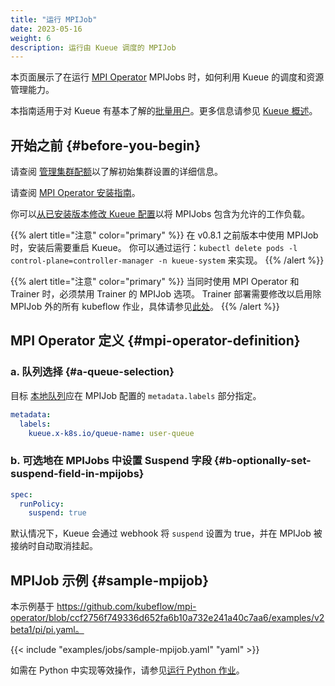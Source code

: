 ```yaml
---
title: "运行 MPIJob"
date: 2023-05-16
weight: 6
description: 运行由 Kueue 调度的 MPIJob
---
```


本页面展示了在运行 [MPI Operator](https://www.kubeflow.org/docs/components/training/mpi/) MPIJobs 时，如何利用 Kueue 的调度和资源管理能力。

本指南适用于对 Kueue 有基本了解的[批量用户](/zh-CN/docs/tasks#batch-user)。更多信息请参见 [Kueue 概述](/zh-CN/docs/overview)。

## 开始之前 {#before-you-begin}

请查阅 [管理集群配额](/zh-CN/docs/tasks/manage/administer_cluster_quotas)以了解初始集群设置的详细信息。

请查阅 [MPI Operator 安装指南](https://github.com/kubeflow/mpi-operator#installation)。

你可以[从已安装版本修改 Kueue 配置](/zh-CN/docs/installation#install-a-custom-configured-released-version)以将 MPIJobs 包含为允许的工作负载。

{{% alert title="注意" color="primary" %}}
在 v0.8.1 之前版本中使用 MPIJob 时，安装后需要重启 Kueue。
你可以通过运行：`kubectl delete pods -l control-plane=controller-manager -n kueue-system` 来实现。
{{% /alert %}}

{{% alert title="注意" color="primary" %}}
当同时使用 MPI Operator 和 Trainer 时，必须禁用 Trainer 的 MPIJob 选项。
Trainer 部署需要修改以启用除 MPIJob 外的所有 kubeflow 作业，具体请参见[此处](https://github.com/kubeflow/trainer/issues/1777)。
{{% /alert %}}

## MPI Operator 定义 {#mpi-operator-definition}

### a. 队列选择 {#a-queue-selection}

目标 [本地队列](/zh-CN/docs/concepts/local_queue)应在 MPIJob 配置的 `metadata.labels` 部分指定。

```yaml
metadata:
  labels:
    kueue.x-k8s.io/queue-name: user-queue
```

### b. 可选地在 MPIJobs 中设置 Suspend 字段 {#b-optionally-set-suspend-field-in-mpijobs}

```yaml
spec:
  runPolicy:
    suspend: true
```

默认情况下，Kueue 会通过 webhook 将 `suspend` 设置为 true，并在 MPIJob 被接纳时自动取消挂起。

## MPIJob 示例 {#sample-mpijob}

本示例基于 https://github.com/kubeflow/mpi-operator/blob/ccf2756f749336d652fa6b10a732e241a40c7aa6/examples/v2beta1/pi/pi.yaml。

{{< include "examples/jobs/sample-mpijob.yaml" "yaml" >}}

如需在 Python 中实现等效操作，请参见[运行 Python 作业](/zh-CN/docs/tasks/run/python_jobs/#mpi-operator-job)。
